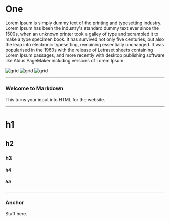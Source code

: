 # One

Lorem Ipsum is simply dummy text of the printing and typesetting industry. Lorem Ipsum has been the industry's standard dummy text ever since the 1500s, when an unknown
  printer took a galley of type and scrambled it to make a type specimen book. It has survived not only five centuries, but also the leap into electronic typesetting, remaining essentially unchanged. It was popularised in the 1960s with the release of
  Letraset sheets containing Lorem Ipsum passages, and more recently with desktop publishing software like Aldus PageMaker including versions of Lorem Ipsum.

![grid](https://github.com/impshum/blurg/blob/main/contents/images/thing.jpg?raw=true)
![grid](https://github.com/impshum/blurg/blob/main/contents/images/thing.jpg?raw=true)
![grid](https://github.com/impshum/blurg/blob/main/contents/images/thing.jpg?raw=true)

* * *

### Welcome to Markdown

This turns your input into HTML for the website.

* * *

# h1

## h2

### h3

#### h4

##### h5

* * *

### Anchor

Stuff here.
